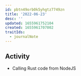 ```yaml
---
id: pbtn49orb0k5yhgtz7749zn
title: '2022-06-23'
desc: ''
updated: 1655961752104
created: 1655961707002
traitIds:
  - journalNote
---
```


## Activity

- Calling Rust code from NodeJS
